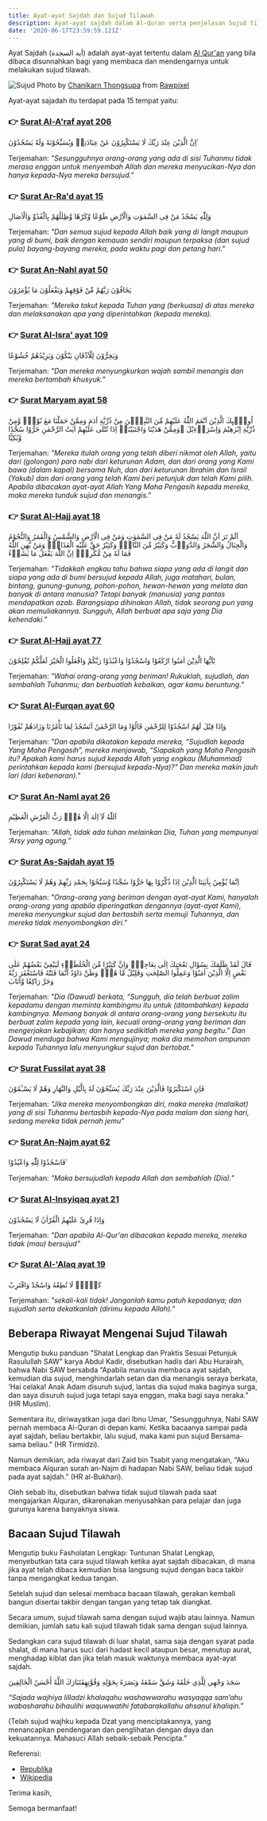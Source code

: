 ```yaml
---
title: Ayat-ayat Sajdah dan Sujud Tilawah
description: Ayat-ayat sajdah dalam Al-Quran serta penjelasan Sujud tilawah ketika membacakan ayat tersebut
date: '2020-06-17T23:59:59.121Z'
---
```


Ayat Sajdah (اٰية السجدة) adalah ayat-ayat tertentu dalam [Al Qur'an](https://www.baca-quran.id/) yang bila dibaca disunnahkan bagi yang membaca dan mendengarnya untuk melakukan sujud tilawah.

![Sujud](316-pai04129-eye.jpg)
Photo by [Chanikarn Thongsupa](https://www.rawpixel.com/pai) from [Rawpixel](https://www.rawpixel.com/image/425647/free-photo-image-muslim-muslim-praying-sujood)

Ayat-ayat sajadah itu terdapat pada 15 tempat yaitu:

### 👉 [Surat Al-A'raf ayat 206](https://www.baca-quran.id/7/206/)

اِنَّ الَّذِيْنَ عِنْدَ رَبِّكَ لَا يَسْتَكْبِرُوْنَ عَنْ عِبَادَتِهٖ وَيُسَبِّحُوْنَهٗ وَلَهٗ يَسْجُدُوْنَ ࣖ

Terjemahan: _"Sesungguhnya orang-orang yang ada di sisi Tuhanmu tidak merasa enggan untuk menyembah Allah dan mereka menyucikan-Nya dan hanya kepada-Nya mereka bersujud."_

### 👉 [Surat Ar-Ra'd ayat 15](https://www.baca-quran.id/13/15/)

وَلِلّٰهِ يَسْجُدُ مَنْ فِى السَّمٰوٰتِ وَالْاَرْضِ طَوْعًا وَّكَرْهًا وَّظِلٰلُهُمْ بِالْغُدُوِّ وَالْاٰصَالِ

Terjemahan: _"Dan semua sujud kepada Allah baik yang di langit maupun yang di bumi, baik dengan kemauan sendiri maupun terpaksa (dan sujud pula) bayang-bayang mereka, pada waktu pagi dan petang hari."_

### 👉 [Surat An-Nahl ayat 50](https://www.baca-quran.id/16/50/)

يَخَافُوْنَ رَبَّهُمْ مِّنْ فَوْقِهِمْ وَيَفْعَلُوْنَ مَا يُؤْمَرُوْنَ

Terjemahan: _"Mereka takut kepada Tuhan yang (berkuasa) di atas mereka dan melaksanakan apa yang diperintahkan (kepada mereka)._

### 👉 [Surat Al-Isra' ayat 109](https://www.baca-quran.id/17/109)

وَيَخِرُّوْنَ لِلْاَذْقَانِ يَبْكُوْنَ وَيَزِيْدُهُمْ خُشُوْعًا

Terjemahan: _"Dan mereka menyungkurkan wajah sambil menangis dan mereka bertambah khusyuk."_

### 👉 [Surat Maryam ayat 58](https://www.baca-quran.id/19/58/)

اُولٰۤىِٕكَ الَّذِيْنَ اَنْعَمَ اللّٰهُ عَلَيْهِمْ مِّنَ النَّبِيّٖنَ مِنْ ذُرِّيَّةِ اٰدَمَ وَمِمَّنْ حَمَلْنَا مَعَ نُوْحٍۖ وَّمِنْ ذُرِّيَّةِ اِبْرٰهِيْمَ وَاِسْرَاۤءِيْلَ ۖوَمِمَّنْ هَدَيْنَا وَاجْتَبَيْنَاۗ اِذَا تُتْلٰى عَلَيْهِمْ اٰيٰتُ الرَّحْمٰنِ خَرُّوْا سُجَّدًا وَّبُكِيًّا

Terjemahan: _"Mereka itulah orang yang telah diberi nikmat oleh Allah, yaitu dari (golongan) para nabi dari keturunan Adam, dan dari orang yang Kami bawa (dalam kapal) bersama Nuh, dan dari keturunan Ibrahim dan Israil (Yakub) dan dari orang yang telah Kami beri petunjuk dan telah Kami pilih. Apabila dibacakan ayat-ayat Allah Yang Maha Pengasih kepada mereka, maka mereka tunduk sujud dan menangis."_

### 👉 [Surat Al-Hajj ayat 18](https://www.baca-quran.id/22/18/)

اَلَمْ تَرَ اَنَّ اللّٰهَ يَسْجُدُ لَهٗ مَنْ فِى السَّمٰوٰتِ وَمَنْ فِى الْاَرْضِ وَالشَّمْسُ وَالْقَمَرُ وَالنُّجُوْمُ وَالْجِبَالُ وَالشَّجَرُ وَالدَّوَاۤبُّ وَكَثِيْرٌ مِّنَ النَّاسِۗ وَكَثِيْرٌ حَقَّ عَلَيْهِ الْعَذَابُۗ وَمَنْ يُّهِنِ اللّٰهُ فَمَا لَهٗ مِنْ مُّكْرِمٍۗ اِنَّ اللّٰهَ يَفْعَلُ مَا يَشَاۤءُ

Terjemahan: _"Tidakkah engkau tahu bahwa siapa yang ada di langit dan siapa yang ada di bumi bersujud kepada Allah, juga matahari, bulan, bintang, gunung-gunung, pohon-pohon, hewan-hewan yang melata dan banyak di antara manusia? Tetapi banyak (manusia) yang pantas mendapatkan azab. Barangsiapa dihinakan Allah, tidak seorang pun yang akan memuliakannya. Sungguh, Allah berbuat apa saja yang Dia kehendaki."_

### 👉 [Surat Al-Hajj ayat 77](https://www.baca-quran.id/22/77/)

يٰٓاَيُّهَا الَّذِيْنَ اٰمَنُوا ارْكَعُوْا وَاسْجُدُوْا وَاعْبُدُوْا رَبَّكُمْ وَافْعَلُوا الْخَيْرَ لَعَلَّكُمْ تُفْلِحُوْنَ

Terjemahan: _"Wahai orang-orang yang beriman! Rukuklah, sujudlah, dan sembahlah Tuhanmu; dan berbuatlah kebaikan, agar kamu beruntung."_

### 👉 [Surat Al-Furqan ayat 60](https://www.baca-quran.id/25/60/)

وَاِذَا قِيْلَ لَهُمُ اسْجُدُوْا لِلرَّحْمٰنِ قَالُوْا وَمَا الرَّحْمٰنُ اَنَسْجُدُ لِمَا تَأْمُرُنَا وَزَادَهُمْ نُفُوْرًا

Terjemahan: _"Dan apabila dikatakan kepada mereka, “Sujudlah kepada Yang Maha Pengasih”, mereka menjawab, “Siapakah yang Maha Pengasih itu? Apakah kami harus sujud kepada Allah yang engkau (Muhammad) perintahkan kepada kami (bersujud kepada-Nya)?” Dan mereka makin jauh lari (dari kebenaran)."_

### 👉 [Surat An-Naml ayat 26](https://www.baca-quran.id/27/26/)

اَللّٰهُ لَآ اِلٰهَ اِلَّا هُوَۙ رَبُّ الْعَرْشِ الْعَظِيْمِ

Terjemahan: _"Allah, tidak ada tuhan melainkan Dia, Tuhan yang mempunyai ‘Arsy yang agung.”_

### 👉 [Surat As-Sajdah ayat 15](https://www.baca-quran.id/32/15/)

اِنَّمَا يُؤْمِنُ بِاٰيٰتِنَا الَّذِيْنَ اِذَا ذُكِّرُوْا بِهَا خَرُّوْا سُجَّدًا وَّسَبَّحُوْا بِحَمْدِ رَبِّهِمْ وَهُمْ لَا يَسْتَكْبِرُوْنَ

Terjemahan: _"Orang-orang yang beriman dengan ayat-ayat Kami, hanyalah orang-orang yang apabila diperingatkan dengannya (ayat-ayat Kami), mereka menyungkur sujud dan bertasbih serta memuji Tuhannya, dan mereka tidak menyombongkan diri."_

### 👉 [Surat Sad ayat 24](https://www.baca-quran.id/38/24/)

قَالَ لَقَدْ ظَلَمَكَ بِسُؤَالِ نَعْجَتِكَ اِلٰى نِعَاجِهٖۗ وَاِنَّ كَثِيْرًا مِّنَ الْخُلَطَاۤءِ لَيَبْغِيْ بَعْضُهُمْ عَلٰى بَعْضٍ اِلَّا الَّذِيْنَ اٰمَنُوْا وَعَمِلُوا الصّٰلِحٰتِ وَقَلِيْلٌ مَّا هُمْۗ وَظَنَّ دَاوٗدُ اَنَّمَا فَتَنّٰهُ فَاسْتَغْفَرَ رَبَّهٗ وَخَرَّ رَاكِعًا وَّاَنَابَ

Terjemahan: _"Dia (Dawud) berkata, “Sungguh, dia telah berbuat zalim kepadamu dengan meminta kambingmu itu untuk (ditambahkan) kepada kambingnya. Memang banyak di antara orang-orang yang bersekutu itu berbuat zalim kepada yang lain, kecuali orang-orang yang beriman dan mengerjakan kebajikan; dan hanya sedikitlah mereka yang begitu.” Dan Dawud menduga bahwa Kami mengujinya; maka dia memohon ampunan kepada Tuhannya lalu menyungkur sujud dan bertobat."_

### 👉 [Surat Fussilat ayat 38](https://www.baca-quran.id/41/38/)

فَاِنِ اسْتَكْبَرُوْا فَالَّذِيْنَ عِنْدَ رَبِّكَ يُسَبِّحُوْنَ لَهٗ بِالَّيْلِ وَالنَّهَارِ وَهُمْ لَا يَسْـَٔمُوْنَ

Terjemahan: _"Jika mereka menyombongkan diri, maka mereka (malaikat) yang di sisi Tuhanmu bertasbih kepada-Nya pada malam dan siang hari, sedang mereka tidak pernah jemu"_

### 👉 [Surat An-Najm ayat 62](https://www.baca-quran.id/53/62/)

فَاسْجُدُوْا لِلّٰهِ وَاعْبُدُوْا ࣖ

Terjemahan: _"Maka bersujudlah kepada Allah dan sembahlah (Dia)."_

### 👉 [Surat Al-Insyiqaq ayat 21](https://www.baca-quran.id/84/21/)

وَاِذَا قُرِئَ عَلَيْهِمُ الْقُرْاٰنُ لَا يَسْجُدُوْنَ

Terjemahan: _"Dan apabila Al-Qur'an dibacakan kepada mereka, mereka tidak (mau) bersujud"_

### 👉 [Surat Al-'Alaq ayat 19](https://www.baca-quran.id/96/19/)

كَلَّاۗ لَا تُطِعْهُ وَاسْجُدْ وَاقْتَرِبْ

Terjemahan: _"sekali-kali tidak! Janganlah kamu patuh kepadanya; dan sujudlah serta dekatkanlah (dirimu kepada Allah)."_

## Beberapa Riwayat Mengenai Sujud Tilawah

Mengutip buku panduan "Shalat Lengkap dan Praktis Sesuai Petunjuk Rasulullah SAW" karya Abdul Kadir, disebutkan hadis dari Abu Hurairah, bahwa Nabi SAW bersabda “Apabila manusia membaca ayat sajdah, kemudian dia sujud, menghindarlah setan dan dia menangis seraya berkata, ‘Hai celaka! Anak Adam disuruh sujud, lantas dia sujud maka baginya surga, dan saya disuruh sujud juga tetapi saya enggan, maka bagi saya neraka.” (HR Muslim).

Sementara itu, diriwayatkan juga dari Ibnu Umar, ”Sesungguhnya, Nabi SAW pernah membaca Al-Quran di depan kami. Ketika bacaanya sampai pada ayat sajdah, beliau bertakbir, lalu sujud, maka kami pun sujud Bersama-sama beliau.” (HR Tirmidzi).

Namun demikian, ada riwayat dari Zaid bin Tsabit yang mengatakan, “Aku membaca Alquran surah an-Najm di hadapan Nabi SAW, beliau tidak sujud pada ayat sajdah.” (HR al-Bukhari).

Oleh sebab itu, disebutkan bahwa tidak sujud tilawah pada saat mengajarkan Alquran, dikarenakan menyusahkan para pelajar dan juga gurunya karena banyaknya siswa.

## Bacaan Sujud Tilawah

Mengutip buku Fasholatan Lengkap: Tuntunan Shalat Lengkap, menyebutkan tata cara sujud tilawah ketika ayat sajdah dibacakan, di mana jika ayat telah dibaca kemudian bisa langsung sujud dengan baca takbir tanpa mengangkat kedua tangan.

Setelah sujud dan selesai membaca bacaan tilawah, gerakan kembali bangun disertai takbir dengan tangan yang tetap tak diangkat.

Secara umum, sujud tilawah sama dengan sujud wajib atau lainnya. Namun demikian, jumlah satu kali sujud tilawah tidak sama dengan sujud lainnya.

Sedangkan cara sujud tilawah di luar shalat, sama saja dengan syarat pada shalat, di mana harus suci dari hadast kecil ataupun besar, menutup aurat, menghadap kiblat dan jika telah masuk waktunya membaca ayat-ayat sajdah.

سَجَدَ وَجْهِي لِلَّذِي خَلَقَهُ وَشَقَّ سَمْعَهُ وَبَصَرَهُ بِحَوْلِهِ وَقُوَّتِهِفَتَبَارَكَ اللَّهُ أَحْسَنُ الْخَالِقِينَ

_“Sajada wajhiya lilladzi khalaqahu washawwarahu wasyaqqa sam’ahu wabasharahu bihaulihi waquwwatihi fatabarakallahu ahsanul khaliqin."_

(Telah sujud wajhku kepada Dzat yang menciptakannya, yang menancapkan pendengaran dan penglihatan dengan daya dan kekuatannya. Mahasuci Allah sebaik-sebaik Pencipta.”

Referensi:

- [Republika](https://republika.co.id/berita/q4foa2320/baca-ayat-sajdah-sunahnya-sujud-bagaimana-cara-dan-doanya)
- [Wikipedia](https://id.wikipedia.org/wiki/Ayat_Sajdah)

Terima kasih,

Semoga bermanfaat!
